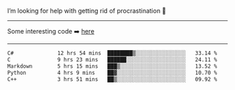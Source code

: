 I’m looking for help with getting rid of procrastination 🤔

-----

Some interesting code :arrow_right: [here](https://github.com/zhen8838/playground)

-----

<!--START_SECTION:waka-->

```txt
C#              12 hrs 54 mins  ████████▒░░░░░░░░░░░░░░░░   33.14 %
C               9 hrs 23 mins   ██████░░░░░░░░░░░░░░░░░░░   24.11 %
Markdown        5 hrs 15 mins   ███▒░░░░░░░░░░░░░░░░░░░░░   13.52 %
Python          4 hrs 9 mins    ██▓░░░░░░░░░░░░░░░░░░░░░░   10.70 %
C++             3 hrs 51 mins   ██▒░░░░░░░░░░░░░░░░░░░░░░   09.92 %
```

<!--END_SECTION:waka-->

<!--
**zhen8838/zhen8838** is a ✨ _special_ ✨ repository because its `README.md` (this file) appears on your GitHub profile.

Here are some ideas to get you started:

- 🔭 I’m currently working on ...
- 🌱 I’m currently learning ...
- 👯 I’m looking to collaborate on ...
 ...
- 💬 Ask me about ...
- 📫 How to reach me: ...
- 😄 Pronouns: ...
- ⚡ Fun fact: ...
-->
